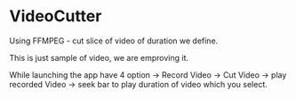 # VideoCutter
Using FFMPEG - cut slice of video of duration we define. 

This is just sample of video, we are emproving it.

While launching the app have 4 option 
-> Record Video
-> Cut Video
-> play recorded Video
-> seek bar to play duration of video which you select.

